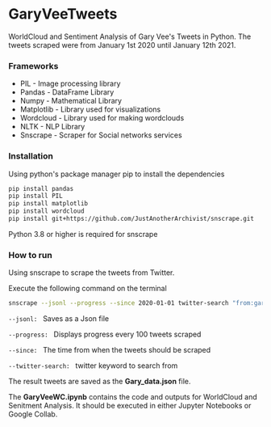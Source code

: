 # GaryVeeTweets
WorldCloud and Sentiment Analysis of Gary Vee's Tweets in Python. The tweets scraped were from January 1st 2020 until January 12th 2021.

### Frameworks
- PIL - Image processing library
- Pandas - DataFrame Library
- Numpy - Mathematical Library
- Matplotlib - Library used for visualizations
- Wordcloud - Library used for making wordclouds
- NLTK - NLP Library
- Snscrape - Scraper for Social networks services

### Installation
Using python's package manager pip to install the dependencies
``` sh
pip install pandas
pip install PIL
pip install matplotlib
pip install wordcloud
pip install git+https://github.com/JustAnotherArchivist/snscrape.git
```
Python 3.8 or higher is required for snscrape

### How to run 
Using snscrape to scrape the tweets from Twitter.

Execute the following command on the terminal
``` sh
snscrape --jsonl --progress --since 2020-01-01 twitter-search "from:garyvee" > Gary_data.json
```
```--jsonl: ``` Saves as a Json file

```--progress: ``` Displays progress every 100 tweets scraped

```--since: ``` The time from when the tweets should be scraped

```--twitter-search: ``` twitter keyword to search from

The result tweets are saved as the **Gary_data.json** file.

The **GaryVeeWC.ipynb** contains the code and outputs for WorldCloud and Senitment Analysis. It should be executed in either Jupyter Notebooks or Google Collab. 


